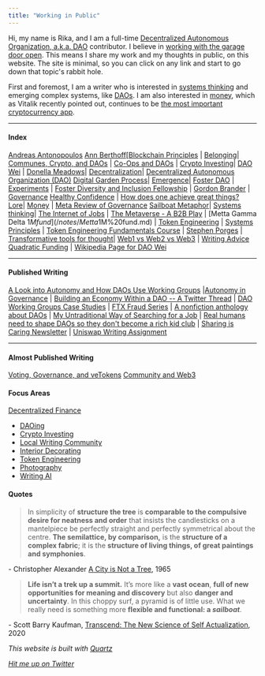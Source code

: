 ```yaml
---
title: "Working in Public"
---
```


Hi, my name is Rika, and I am a full-time [Decentralized Autonomous Organization, a.k.a. DAO](/notes/Decentralized%20Autonomous%20Organization,%20DAO.md) contributor.  I believe in [working with the garage door open](https://notes.andymatuschak.org/About_these_notes?stackedNotes=z21cgR9K3UcQ5a7yPsj2RUim3oM2TzdBByZu). This means I share my work and my thoughts in public, on this website. The site is minimal, so you can click on any link and start to go down that topic's rabbit hole. 

First and foremost, I am a writer who is interested in [systems thinking](/notes/Systems%20thinking.md) and emerging complex systems, like [DAOs](/notes/Decentralized%20Autonomous%20Organization,%20DAO.md). I am also interested in [money](/notes/Money.md), which as Vitalik recently pointed out, continues to be [the most important cryptocurrency app](https://vitalik.eth.limo/general/2022/12/05/excited.html).

---

#### Index

[Andreas Antonopoulos](/notes/Andreas%20Antonopoulos.md) [Ann Berthoff](/notes/Ann%20Berthoff.md)[[Blockchain Principles](/notes/Blockchain%20Principles.md) |
[Belonging](/books/The%20Gifts%20of%20Imperfection/Exploring%20the%20Power%20of%20Love,%20Belonging,%20and%20Being%20Enough.md)| [Communes, Crypto, and DAOs](/notes/Communes,%20Crypto,%20and%20DAOs.md) | [Co-Ops and DAOs](/notes/Co-Ops%20and%20DAOs.md) | 
[Crypto Investing](/notes/Crypto%20Investing.md)| [DAO Wei](/notes/DAO%20Wei.md)
| [Donella Meadows](/notes/Donella%20Meadows.md)|
[Decentralization](/notes/Decentralization.md)| [Decentralized Autonomous Organization (DAO)](/notes/Decentralized%20Autonomous%20Organization%20(DAO).md)
[Digital Garden Process](/notes/Digital%20Garden%20Process.md)|
[Emergence](/notes/emergence.md)| [Foster DAO](/notes/Foster%20DAO.md) | [Experiments](/notes/Experiments.md) |  [Foster Diversity and Inclusion Fellowship](/notes/Foster%20Diversity%20and%20Inclusion%20Fellowship.md) | 
[Gordon Brander](/notes/Gordon%20Brander.md) | [Governance](/notes/Governance.md) 
[Healthy Confidence](/notes/Healthy%20Confidence.md) | [How does one achieve great things?](/notes/How%20does%20one%20achieve%20great%20things?.md)
[Lore](/notes/Lore.md)| [Money](/notes/Money.md) | [Meta Review of Governance](https://docs.google.com/document/d/1QNgc3sx_1x12Fi2KcWCT1CAvHigq3xrTgt9zycZPZNk/edit?usp=sharing) 
[Sailboat Metaphor](/notes/Sailboat%20Metaphor.md)|
[Systems thinking](/notes/Systems%20thinking.md)|
[The Internet of Jobs](/notes/The%20Internet%20of%20Jobs.md) | [The Metaverse - A B2B Play](/notes/The%20Metaverse%20-%20A%20B2B%20Play.md) | [Metta Gamma Delta $1M fund](/notes/Metta%20Gamma%20Delta%20$1M%20fund.md) | [Token Engineering](/notes/Token%20Engineering.md) | [Systems Principles](/notes/Systems%20thinking.md) | [Token Engineering Fundamentals Course](/notes/Token%20Engineering%20Fundamentals%20Course.md) | [Stephen Porges](/notes/Stephen%20Porges) | 
[Transformative tools for thought](/articles/How%20can%20we%20develop%20transformative%20tools%20for%20thought?.md)| [Web1 vs Web2 vs Web3](/notes/Web1%20vs%20Web2%20vs%20Web3.md) | [Writing Advice](/notes/Writing%20Advice.md)
[Quadratic Funding](/notes/Quadratic%20Funding.md) | [Wikipedia Page for DAO Wei](/notes/Wikipedia%20Page%20for%20DAO%20Wei.md)

--- 
#### Published Writing
[A Look into Autonomy and How DAOs Use Working Groups](https://tally.mirror.xyz/tGkYuQZUtM2_5YLzXBNn8UwNVonWMZSQUEnDP3Wa6BM) |[Autonomy in Governance](/notes/Autonomy%20in%20Governance.md) | 
[Building an Economy Within a DAO -- A Twitter Thread](https://twitter.com/CryptoSocietyS1/status/1516509915153453057?s=20&t=E_U3tIrdUhI62qF9mNPpkg) | [DAO Working Groups Case Studies](/notes/DAO%20Working%20Groups%20Case%20Studies.md) | [FTX Fraud Series](https://www.newsletter.rikagoldberg.com/p/83-ftx-drama-part-i) | [A nonfiction anthology about DAOs](/notes/YODA.md) | [My Untraditional Way of Searching for a Job](https://www.newsletter.rikagoldberg.com/p/78-my-untraditional-way-of-searching) | [Real humans need to shape DAOs so they don't become a rich kid club](https://beincrypto.com/real-humans-need-to-shape-daos-so-they-dont-become-a-rich-kid-club/) | [Sharing is Caring Newsletter](https://www.newsletter.rikagoldberg.com/) | [Uniswap Writing Assignment](https://docs.google.com/document/d/1Y6NHRFBpAaJPp-GYq9TZ63Kz4UzK1V7yC_6dClTO1z4/edit?usp=sharing)

---
#### Almost Published Writing
[Voting, Governance, and veTokens](https://docs.google.com/document/d/1y26rZ9opaShUD3Jkf3-kHxGJE9UhJ0TwmxmwW-qPUio/edit?usp=sharing)  [Community and Web3](/notes/Community%20and%20DAOs.md)

#### Focus Areas
[Decentralized Finance](/notes/Decentralized%20Finance.md)
* [DAOing](/notes/DAOing.md)
* [Crypto Investing](/notes/Crypto%20Investing%201.md)
* [Local Writing Community](/notes/Local%20Writing%20Community.md)
* [Interior Decorating](/notes/Interior%20Decorating.md)
* [Token Engineering](/notes/Token%20Engineering.md)
* [Photography](/notes/Photography.md)
* [Writing AI](/notes/Writing%20AI.md)

#### Quotes

> In simplicity of **structure the tree** is **comparable to the compulsive desire for neatness and order** that insists the candlesticks on a mantelpiece be perfectly straight and perfectly symmetrical about the centre. **The semilattice, by comparison,** is the **structure of a complex fabric**; it is the **structure of living things, of great paintings and symphonies**.

\- Christopher Alexander [A City is Not a Tree](http://en.bp.ntu.edu.tw/wp-content/uploads/2011/12/06-Alexander-A-city-is-not-a-tree.pdf), 1965

> **Life isn’t a trek up a summit.** It’s more like a **vast ocean**, **full of new opportunities for meaning and discovery** but also **danger and uncertainty**. In this choppy surf, a pyramid is of little use. What we really need is something more **flexible and functional: a _sailboat_**.

\-  Scott Barry Kaufman, [Transcend: The New Science of Self Actualization](https://www.goodreads.com/en/book/show/49625550), 2020

_This website is built with [Quartz](https://quartz.jzhao.xyz/)_

[_Hit me up on Twitter_](https://twitter.com/RikaGoldberg)